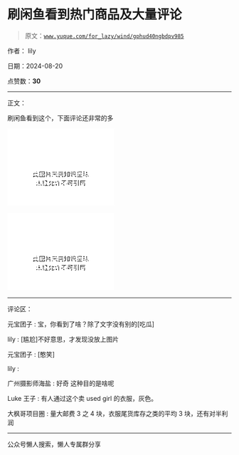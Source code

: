 # 刷闲鱼看到热门商品及大量评论

> 原文：[`www.yuque.com/for_lazy/wind/gphud40ngbdpv985`](https://www.yuque.com/for_lazy/wind/gphud40ngbdpv985)

作者： lily

日期：2024-08-20

点赞数：**30**

* * *

正文：

刷闲鱼看到这个，下面评论还非常的多

![](img/21b7560e313bf0a738eb92296a02620c.png "None")

![](img/c415444489bcef28f9bd8ceb9465936b.png "None")

* * *

评论区：

元宝团子 : 宝，你看到了啥？除了文字没有别的[吃瓜]

lily : [尴尬]不好意思，才发现没放上图片

元宝团子 : [憨笑]

lily :

广州摄影师海盐 : 好奇 这种目的是啥呢

Luke 王子 : 有人通过这个卖 used girl 的衣服，灰色。

大枫哥项目圈 : 量大邮费 3 之 4 块，衣服尾货库存之类的平均 3 块，还有对半利润

* * *

公众号懒人搜索，懒人专属群分享